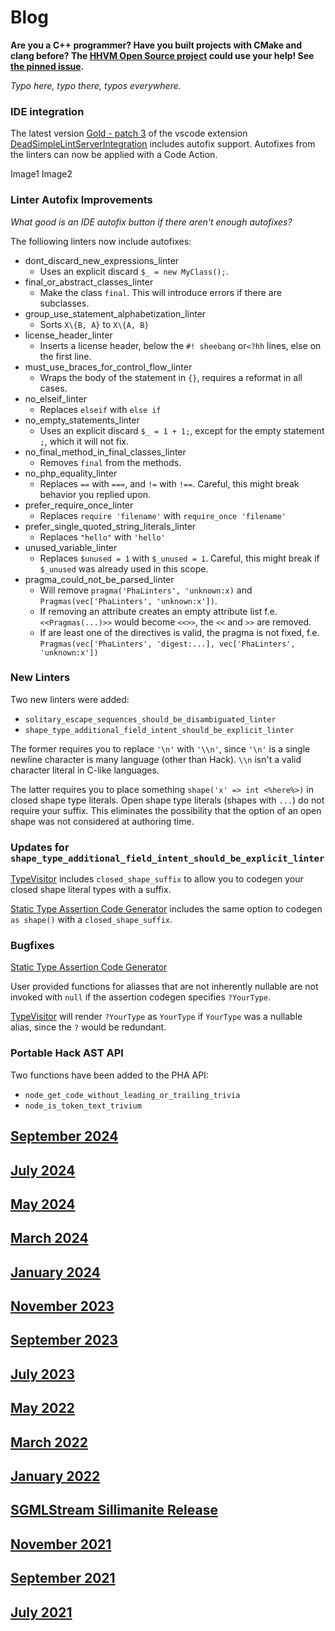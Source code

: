 # Blog

**Are you a C++ programmer? Have you built projects with CMake and clang before? The [HHVM Open Source project](https://github.com/facebook/hhvm) could use your help! See [the pinned issue](https://github.com/hershel-theodore-layton/hershel-theodore-layton/issues/2).**

_Typo here, typo there, typos everywhere._

### IDE integration

The latest version [Gold - patch 3](https://github.com/hershel-theodore-layton/dead-simple-lint-server-integration/releases/tag/v1.0.3)
of the vscode extension [DeadSimpleLintServerIntegration](https://github.com/hershel-theodore-a-layton/dead-simple-lint-server-integration) includes autofix support.
Autofixes from the linters can now be applied with a Code Action.

Image1 Image2

### Linter Autofix Improvements

_What good is an IDE autofix button if there aren't enough autofixes?_

The folliowing linters now include autofixes:

- dont_discard_new_expressions_linter
  - Uses an explicit discard `$_ = new MyClass();`.
- final_or_abstract_classes_linter
  - Make the class `final`. This will introduce errors if there are subclasses.
- group_use_statement_alphabetization_linter
  - Sorts `X\{B, A}` to `X\{A, B}`
- license_header_linter
  - Inserts a license header, below the `#! sheebang` or`<?hh` lines, else on the first line.
- must_use_braces_for_control_flow_linter
  - Wraps the body of the statement in `{}`, requires a reformat in all cases.
- no_elseif_linter
  - Replaces `elseif` with `else if`
- no_empty_statements_linter
  - Uses an explicit discard `$_ = 1 + 1;`, except for the empty statement `;`, which it will not fix.
- no_final_method_in_final_classes_linter
  - Removes `final` from the methods.
- no_php_equality_linter
  - Replaces `==` with `===`, and `!=` with `!==`. Careful, this might break behavior you replied upon.
- prefer_require_once_linter
  - Replaces `require 'filename'` with `require_once 'filename'`
- prefer_single_quoted_string_literals_linter
  - Replaces `"hello"` with `'hello'`
- unused_variable_linter
  - Replaces `$unused = 1` with `$_unused = 1`. Careful, this might break if `$_unused` was already used in this scope.
- pragma_could_not_be_parsed_linter
  - Will remove `pragma('PhaLinters', 'unknown:x)` and `Pragmas(vec['PhaLinters', 'unknown:x'])`.
  - If removing an attribute creates an empty attribute list f.e. `<<Pragmas(...)>>` would become `<<>>`, the `<<` and `>>` are removed.
  - If are least one of the directives is valid, the pragma is not fixed, f.e. `Pragmas(vec['PhaLinters', 'digest:...], vec['PhaLinters', 'unknown:x'])`

### New Linters

Two new linters were added:

- `solitary_escape_sequences_should_be_disambiguated_linter`
- `shape_type_additional_field_intent_should_be_explicit_linter`

The former requires you to replace `'\n'` with `'\\n'`, since `'\n'` is a
single newline character is many language (other than Hack). `\\n` isn't a valid
character literal in C-like languages.

The latter requires you to place something `shape('x' => int <%here%>)` in closed
shape type literals. Open shape type literals (shapes with `...`) do not require
your suffix. This eliminates the possibility that the option of an open shape
was not considered at authoring time.

### Updates for `shape_type_additional_field_intent_should_be_explicit_linter`

[TypeVisitor](https://github.com/hershel-theodore-layton/type-visitor) includes `closed_shape_suffix`
to allow you to codegen your closed shape literal types with a suffix.

[Static Type Assertion Code Generator](https://github.com/hershel-theodore-layton/static-type-assertion-code-generator)
includes the same option to codegen `as shape()` with a `closed_shape_suffix`.

### Bugfixes

[Static Type Assertion Code Generator](https://github.com/hershel-theodore-layton/static-type-assertion-code-generator)

User provided functions for aliasses that are not inherently nullable are not invoked
with `null` if the assertion codegen specifies `?YourType`.

[TypeVisitor](https://github.com/hershel-theodore-layton/type-visitor) will render
`?YourType` as `YourType` if `YourType` was a nullable alias, since the `?`
would be redundant.

### Portable Hack AST API

Two functions have been added to the PHA API:
- `node_get_code_without_leading_or_trailing_trivia`
- `node_is_token_text_trivium`

## [September 2024](https://github.com/hershel-theodore-layton/hershel-theodore-layton/blob/master/2024-09.md)
## [July 2024](https://github.com/hershel-theodore-layton/hershel-theodore-layton/blob/master/2024-07.md)
## [May 2024](https://github.com/hershel-theodore-layton/hershel-theodore-layton/blob/master/2024-05.md)
## [March 2024](https://github.com/hershel-theodore-layton/hershel-theodore-layton/blob/master/2024-03.md)
## [January 2024](https://github.com/hershel-theodore-layton/hershel-theodore-layton/blob/master/2024-01.md)
## [November 2023](https://github.com/hershel-theodore-layton/hershel-theodore-layton/blob/master/2023-11.md)
## [September 2023](https://github.com/hershel-theodore-layton/hershel-theodore-layton/blob/master/2023-09.md)
## [July 2023](https://github.com/hershel-theodore-layton/hershel-theodore-layton/blob/master/2023-07.md)
## [May 2022](https://github.com/hershel-theodore-layton/hershel-theodore-layton/blob/master/2022-05.md)
## [March 2022](https://github.com/hershel-theodore-layton/hershel-theodore-layton/blob/master/2022-03.md)
## [January 2022](https://github.com/hershel-theodore-layton/hershel-theodore-layton/blob/master/2022-01.md)
## [SGMLStream Sillimanite Release](https://github.com/hershel-theodore-layton/hershel-theodore-layton/blob/master/2022-release-announcement-sgml-stream-sillimanite.md)
## [November 2021](https://github.com/hershel-theodore-layton/hershel-theodore-layton/blob/master/2021-11.md)
## [September 2021](https://github.com/hershel-theodore-layton/hershel-theodore-layton/blob/master/2021-09.md)
## [July 2021](https://github.com/hershel-theodore-layton/hershel-theodore-layton/blob/master/2021-07.md)
